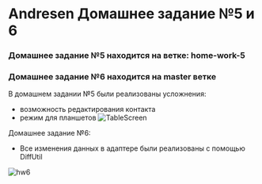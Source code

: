 # Andresen Домашнее задание №5 и 6

### Домашнее задание №5 находится на ветке: home-work-5
### Домашнее задание №6 находится на master ветке

В домашнем задании №5 были реализованы усложнения:
- возможность редактирования контакта
- режим для планшетов
![TableScreen](https://user-images.githubusercontent.com/75484199/132350385-cb702723-4fb6-4687-8d73-81484480acea.JPG)

Домашнее задание №6:
- Все изменения данных в адаптере были реализованы с помощью DiffUtil 

![hw6](https://user-images.githubusercontent.com/75484199/132358350-14a88e92-80f7-4634-b6ee-985abb7d3131.JPG)
